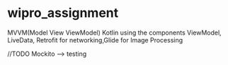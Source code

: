 # wipro_assignment

MVVM(Model View ViewModel) Kotlin using the components ViewModel, LiveData, Retrofit for networking,Glide for Image Processing

//TODO
Mockito --> testing
